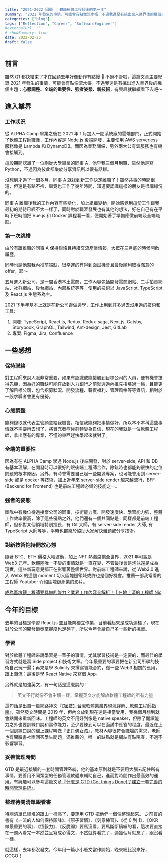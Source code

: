 ```yaml
---
title: "2021–2022 回顧 | 轉職軟體工程師後的第一年"
summary: "2021 年發生的事情，可能會有點像流水帳，不過我還是有挑出進入業界後的幾個主題：心態調整、全端的重要性、強者姿態、新技術，有興趣就繼續看下去吧～"
categories: ["blog"]
tags: ["Reflection", "Career", "SoftwareEngineer"]
#externalUrl: ""
# showSummary: true
date: 2022-02-25
draft: false
---
```


## 前言

雖然 Q1 都快結束了才在回顧去年好像動作有點慢 🤣 不過不管啦，這篇文章主要紀錄 2021 年發生的事情，可能會有點像流水帳，不過我還是有挑出進入業界後的幾個主題：**心態調整、全端的重要性、強者姿態、新技術**，有興趣就繼續看下去吧～

## 進入業界

### 工作狀況

從 ALPHA Camp 畢業之後在 2021 年 1 月加入一間系統廠的雲端部門，正式開始了軟體工程師職涯，工作內容是 Node.js 後端開發，主要使用 AWS serverless 服務像是 Lambda 和 DynamoDB。而因為業務關係，另外兩大公有雲服務也有機會接觸到。

這段期間認識了一位剛從大學畢業的同事 A，他早我三個月到職，雖然他是寫 Python，不過因為彼此都樂於分享資訊所以很有話聊。

沒想到才過了一個多月，同事 A 就找到新工作決定離職了！雖然共事的時間很短，但還是有點不捨，畢竟也工作了幾年時間，知道要認識這樣的朋友是很講緣份的。

同事 A 離職後我的工作內容有些變化，加上組織變動，開始感覺到這份工作跟我最初的期待已經不太一樣了，同時對於職涯發展也有其他的想法，好在自己有在平時下班時間把 Vue.js 和 Docker 課程看一看，便開始著手準備應徵前端及全端職缺。

### 第一次跳槽

由於有跟離職的同事 A 保持聯絡且持續交流產業情報，大概在三月底的時候開啟履歷，

同時也請他幫我內推前端缺，很幸運的有得到面試機會且最後順利取得滿意的 offer，耶～

五月進入新公司，是一間香港本土電商，工作內容包括開發電商網站、二手拍賣網站、社群網站、後台網站、內部系統等等；使用的技術以 JavaScript, TypeScript 及 React.js 生態系為主。

2021 下半年基本上就是在新公司邊做邊學，工作上用到許多過去沒用過的技術和工具:

1. 開發: TypeScript, React.js, Redux, Redux-saga, Next.js, Gatsby, Storybook, GraphQL, Tailwind, Ant-design, Jest, GitLab
2. 專案: Figma, Jira, Confluence

## 一些感想

### 保持聯絡

對工程師來說人脈非常重要，如果有認識或能接觸到目標公司的人員，便有機會搶得先機，因為好的職缺可能在放到人力銀行之前就透過內推先招募過一輪，且能更了解目標公司，包含招募狀況、開發流程、薪資福利、管理風格等等資訊，相對於一般求職者會更有優勢。

### 心態調整

能夠錄取就代表主管願意給我機會，相信我能夠把事情做好，所以本不本科這些事情就不需要再去想了，將冒充者症候群轉變為自信，現在的我就是一位軟體工程師，拿出應有的專業，不懂的東西趕快學起來就對了。

### 全端的重要性

因為有在 ALPHA Camp 學過 Node.js 後端開發，對於 server-side, API 和 DB 有基本理解，在開發時可以很好的跟後端工程師合作，除錯時也都能夠很快的定位問題的根本原因。另外，有時會需要自己起一些開源專案，也可能會用到 server-side 或是 docker 等技術，加上近年來 server-side render 越來越流行，BFF (Backend for Frontend) 也是前端工程師必備的技能之一。

### 強者的姿態

團隊中有幾位待過接案公司的同事，技術能力廣、開發速度快、學習能力強，整體工作效率很高，除了這些優點之外，他們還有一個共同點是：同樣都是前端工程師，但都對某個領域特別擅長，有 Git 大師，有 server-side render 大師, 有 TypeScript 大師等等，平時也都樂於協助大家解決難題或分享技術。

### 對新技術抱持開放心態

隨著 BTC、ETH 價格大幅波動，加上 NFT 熱潮席捲全世界，2021 年可說是 Web3 元年。軟體圈唯一不變的事情就是一直在變，不管最後會是泡沫還是成為現實，這些新玩意兒都正在影響著整個世界。對前端工程師來說，從 Web2.0 進入 Web3 的這個 moment 切入區塊鏈領域或許也是個好機會。推薦一部我常看的工程師 Youtuber 介紹區塊鏈產業的影片。

[成為區塊鏈工程師要具備的能力？業界工作內容全解析！ | 在地上滾的工程師 Nic](https://www.youtube.com/watch?v=6_JXD05Z5Xw)

## 今年的目標

去年的目標是學習 React.js 並且能夠獨立作業，目前看起來是成功達標了，現在對於公司的開發節奏掌握度也足夠了，所以今年會給自己多一些新的挑戰。

### 學習

對於軟體工程師來說學習是一輩子的事情，尤其學習技術是一定要的，而最佳的學習方式就是寫 Side project 和技術文章。今年最重要的事要把在新公司所學的技術自己玩一遍；再來是學 Solidity 來撰寫智能合約，做一些 Web3 相關的應用，跟上潮流；最後是學 React Native 來寫個 App。

另外就是加強英文，有一句話是這麼說的：

> 英文不行就像不會卍解一樣，掌握英文才能解放軟體工程師的所有力量

這句話是出自一篇網路神文『[【密技】台灣軟體業業界現況詳解、軟體工程師指南](https://m.gamer.com.tw/forum/C.php?bsn=60076&page=&snA=5444020&last=)』，雖然發文時間是 2019 年，但內文放到現在還是相當受用，我幾個月想到就會點開來重新回味。工程師的英文不用好到像是 native speaker，但除了閱讀能力之外也要訓練口說和寫作能力，至少要練到可以在面試中應答的程度。最近在上一個訓練口說的線上課程叫做『[史丹佛女孩](https://www.stanfordgirl.online/?m=Homepage&c=Index&a=index)』，教材內容很符合職場的需求，老師也有開臉書社團回答學生問題，滿推薦的，唯一的缺點就是網站有點陽春，不過不影響學習。

### 妥善管理時間

GTD 是最近接觸的一套時間管理系統，他的基本原則就是不要用大腦去記住所有事情，要善用不同類型的任務管理軟體來輔助自己，進而對時間作出最高效的運用。有興趣可以參考這篇文章[『什麼是 GTD (Get things Done)？建立一套完善的時間管理系統』](https://medium.com/pm的生產力工具箱/什麼是-gtd-get-things-done-1e266f71244a)。

### 整理待閱清單跟看書

待閱清單已經堆的跟山一樣高了，要運用 GTD 把他們一個個整理起來。
之前買的書有《一流的人如何保持顛峰》、《原子習慣》、《刻意練習》、《從 0 到 1》、《OKR 做最重要的事》、《恆毅力》、《反脆弱》要馬沒看，要馬斷斷續續的看，這次要直接在一週內看完一本然並且寫成心得文，不然就算看完了，過幾個月就忘了，跟沒看一樣。

就這樣，去年都沒發文，今年用一篇小小廢文當作開始，晚來總比沒來好，GOGO！
